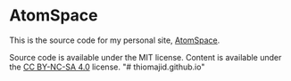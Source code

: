 # AtomSpace

<!-- Use `830x480` for images -->

This is the source code for my personal site, [AtomSpace](https://thiomajid.github.io).

Source code is available under the MIT license. Content is available under the [CC BY-NC-SA 4.0](https://creativecommons.org/licenses/by-nc-sa/4.0/) license.
"# thiomajid.github.io" 
